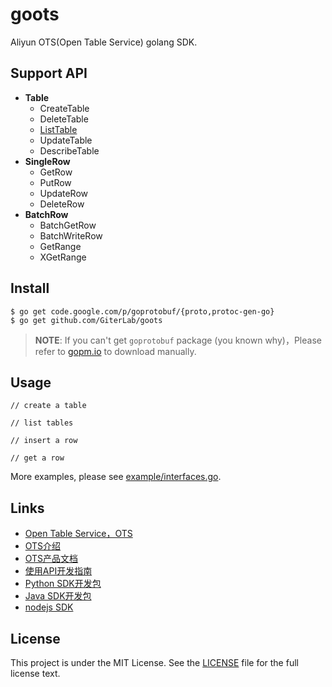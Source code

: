 goots
=====

Aliyun OTS(Open Table Service) golang SDK.

## Support API
- **Table**
	- CreateTable
	- DeleteTable
	- [ListTable](github.com/GiterLab/goots/blob/master/doc/goots-doc/ListTable.md)
	- UpdateTable
	- DescribeTable
- **SingleRow**
	- GetRow
	- PutRow
	- UpdateRow
	- DeleteRow
- **BatchRow**
	- BatchGetRow
	- BatchWriteRow
	- GetRange
	- XGetRange


## Install

	$ go get code.google.com/p/goprotobuf/{proto,protoc-gen-go}
	$ go get github.com/GiterLab/goots
> **NOTE**: If you can't get `goprotobuf` package (you known why)，Please refer to [gopm.io](http://gopm.io/download) to download manually.

## Usage
	// create a table

	// list tables

	// insert a row

	// get a row

More examples, please see [example/interfaces.go](https://github.com/GiterLab/goots/blob/master/example/interfaces.go).

## Links
- [Open Table Service，OTS](http://www.aliyun.com/product/ots)
- [OTS介绍](http://help.aliyun.com/list/11115779.html?spm=5176.383723.9.2.RYJAsQ)
- [OTS产品文档](http://oss.aliyuncs.com/aliyun_portal_storage/help/ots/OTS%20User%20Guide_Protobuf%20API%202%200%20Reference.pdf?spm=5176.383723.9.7.RYJAsQ&file=OTS%20User%20Guide_Protobuf%20API%202%200%20Reference.pdf)
- [使用API开发指南](http://help.aliyun.com/view/11108328_13761831.html?spm=5176.383723.9.6.RYJAsQ)
- [Python SDK开发包](http://oss.aliyuncs.com/aliyun_portal_storage/help/ots/ots_python_sdk_2.0.2.zip?spm=5176.383723.9.8.RYJAsQ&file=ots_python_sdk_2.0.2.zip)
- [Java SDK开发包](http://oss.aliyuncs.com/aliyun_portal_storage/help/ots/aliyun-openservices-OTS-2.0.4.zip?spm=5176.383723.9.9.RYJAsQ&file=aliyun-openservices-OTS-2.0.4.zip)
- [nodejs SDK](https://github.com/alibaba/ots)
## License

This project is under the MIT License. See the [LICENSE](https://github.com/GiterLab/goots/blob/master/LICENSE) file for the full license text.